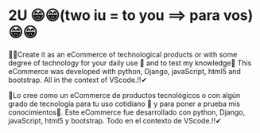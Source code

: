 # 2U 😁😁(two iu = to you ==> para vos)😁😁
👨‍💻Create it as an eCommerce of technological products or with some degree of technology for your daily use 🧙‍ and to test my knowledge🍕
This eCommerce was developed with python, Django, javaScript, html5 and bootstrap. 
All in the context of VScode.‼✔

👨‍Lo cree como un eCommerce de productos tecnológicos o con algún grado de tecnología para tu uso cotidiano 🧙‍ y para poner a prueba mis conocimientos🍕.
Este eCommerce fue desarrollado con python, Django, javaScript, html5 y bootstrap. 
Todo en el contexto de VScode.‼✔

